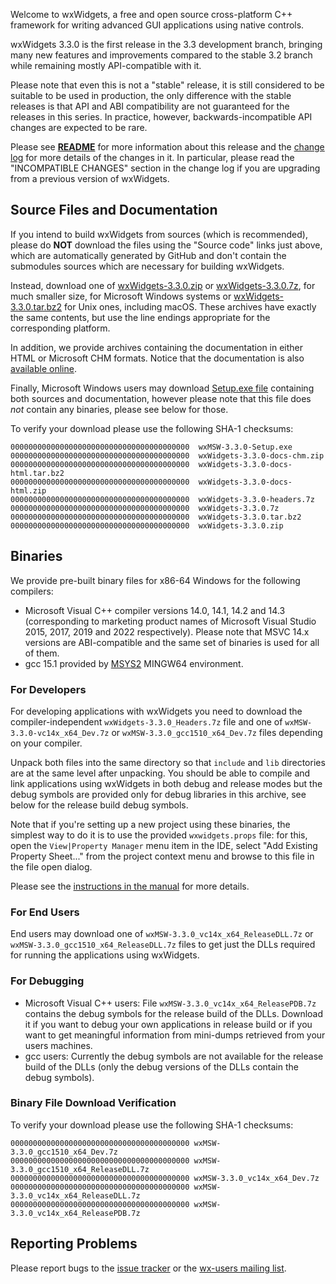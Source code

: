 Welcome to wxWidgets, a free and open source cross-platform C++ framework for writing advanced GUI applications using native controls.

wxWidgets 3.3.0 is the first release in the 3.3 development branch, bringing many new features and improvements compared to the stable 3.2 branch while remaining mostly API-compatible with it.

Please note that even this is not a "stable" release, it is still considered to be suitable to be used in production, the only difference with the stable releases is that API and ABI compatibility are not guaranteed for the releases in this series. In practice, however, backwards-incompatible API changes are expected to be rare.

Please see [**README**](https://raw.githubusercontent.com/wxWidgets/wxWidgets/v3.3.0/docs/readme.txt) for more information about this release and the [change log](https://raw.githubusercontent.com/wxWidgets/wxWidgets/v3.3.0/docs/changes.txt) for more details of the changes in it. In particular, please read the "INCOMPATIBLE CHANGES" section in the change log if you are upgrading from a previous version of wxWidgets.


## Source Files and Documentation

If you intend to build wxWidgets from sources (which is recommended), please do **NOT** download the files using the "Source code" links just above, which are automatically generated by GitHub and don't contain the submodules sources which are necessary for building wxWidgets.

Instead, download one of [wxWidgets-3.3.0.zip](https://github.com/wxWidgets/wxWidgets/releases/download/v3.3.0/wxWidgets-3.3.0.zip) or [wxWidgets-3.3.0.7z](https://github.com/wxWidgets/wxWidgets/releases/download/v3.3.0/wxWidgets-3.3.0.7z), for much smaller size, for Microsoft Windows systems or [wxWidgets-3.3.0.tar.bz2](https://github.com/wxWidgets/wxWidgets/releases/download/v3.3.0/wxWidgets-3.3.0.tar.bz2) for Unix ones, including macOS. These archives have exactly the same contents, but use the line endings appropriate for the corresponding platform.

In addition, we provide archives containing the documentation in either HTML or Microsoft CHM formats. Notice that the documentation is also [available online](https://docs.wxwidgets.org/3.3.0).

Finally, Microsoft Windows users may download [Setup.exe file](https://github.com/wxWidgets/wxWidgets/releases/download/v3.3.0/wxMSW-3.3.0-Setup.exe) containing both sources and documentation, however please note that this file does _not_ contain any binaries, please see below for those.

To verify your download please use the following SHA-1 checksums:

    0000000000000000000000000000000000000000  wxMSW-3.3.0-Setup.exe
    0000000000000000000000000000000000000000  wxWidgets-3.3.0-docs-chm.zip
    0000000000000000000000000000000000000000  wxWidgets-3.3.0-docs-html.tar.bz2
    0000000000000000000000000000000000000000  wxWidgets-3.3.0-docs-html.zip
    0000000000000000000000000000000000000000  wxWidgets-3.3.0-headers.7z
    0000000000000000000000000000000000000000  wxWidgets-3.3.0.7z
    0000000000000000000000000000000000000000  wxWidgets-3.3.0.tar.bz2
    0000000000000000000000000000000000000000  wxWidgets-3.3.0.zip

## Binaries

We provide pre-built binary files for x86-64 Windows for the following compilers:

* Microsoft Visual C++ compiler versions 14.0, 14.1, 14.2 and 14.3 (corresponding to marketing product names of Microsoft Visual Studio 2015, 2017, 2019 and 2022 respectively). Please note that MSVC 14.x versions are ABI-compatible and the same set of binaries is used for all of them.
* gcc 15.1 provided by [MSYS2](https://www.msys2.org/) MINGW64 environment.

### For Developers

For developing applications with wxWidgets you need to download the compiler-independent `wxWidgets-3.3.0_Headers.7z` file and one of `wxMSW-3.3.0-vc14x_x64_Dev.7z` or `wxMSW-3.3.0_gcc1510_x64_Dev.7z` files depending on your compiler.

Unpack both files into the same directory so that `include` and `lib` directories are at the same level after unpacking. You should be able to compile and link applications using wxWidgets in both debug and release modes but the debug symbols are provided only for debug libraries in this archive, see below for the release build debug symbols.

Note that if you're setting up a new project using these binaries, the simplest way to do it is to use the provided `wxwidgets.props` file: for this, open the `View|Property Manager` menu item in the IDE, select "Add Existing Property Sheet..." from the project context menu and browse to this file in the file open dialog.

Please see the [instructions in the manual](https://docs.wxwidgets.org/3.3.0/plat_msw_binaries.html) for more details.

### For End Users

End users may download one of `wxMSW-3.3.0_vc14x_x64_ReleaseDLL.7z` or `wxMSW-3.3.0_gcc1510_x64_ReleaseDLL.7z` files to get just the DLLs required for running the applications using wxWidgets.

### For Debugging

* Microsoft Visual C++ users: File `wxMSW-3.3.0_vc14x_x64_ReleasePDB.7z` contains the debug symbols for the release build of the DLLs. Download it if you want to debug your own applications in release build or if you want to get meaningful information from mini-dumps retrieved from your users machines.
* gcc users: Currently the debug symbols are not available for the release build of the DLLs (only the debug versions of the DLLs contain the debug symbols).

### Binary File Download Verification

To verify your download please use the following SHA-1 checksums:

    0000000000000000000000000000000000000000 wxMSW-3.3.0_gcc1510_x64_Dev.7z
    0000000000000000000000000000000000000000 wxMSW-3.3.0_gcc1510_x64_ReleaseDLL.7z
    0000000000000000000000000000000000000000 wxMSW-3.3.0_vc14x_x64_Dev.7z
    0000000000000000000000000000000000000000 wxMSW-3.3.0_vc14x_x64_ReleaseDLL.7z
    0000000000000000000000000000000000000000 wxMSW-3.3.0_vc14x_x64_ReleasePDB.7z

## Reporting Problems

Please report bugs to the [issue tracker](https://github.com/wxWidgets/wxWidgets/issues/new) or the [wx-users mailing list](http://groups.google.com/group/wx-users).
